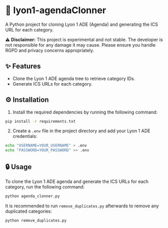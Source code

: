 # 📅 lyon1-agendaClonner

A Python project for cloning Lyon 1 ADE (Agenda) and generating the ICS URL for each category.

⚠️ **Disclaimer:** This project is experimental and not stable. The developer is not responsible for any damage it may cause. Please ensure you handle RGPD and privacy concerns appropriately.

## ✨ Features

- Clone the Lyon 1 ADE agenda tree to retrieve category IDs.
- Generate ICS URLs for each category.

## ⚙️ Installation

1. Install the required dependencies by running the following command:

```bash
pip install -r requirements.txt
```

2. Create a `.env` file in the project directory and add your Lyon 1 ADE credentials:

```bash
echo "USERNAME=YOUR_USERNAME" > .env
echo "PASSWORD=YOUR_PASSWORD" >> .env
```

## 🔒 Usage

To clone the Lyon 1 ADE agenda and generate the ICS URLs for each category, run the following command:

```bash
python agenda_clonner.py
```

It is recommended to run `remove_duplicates.py` afterwards to remove any duplicated categories:

```bash
python remove_duplicates.py
```
